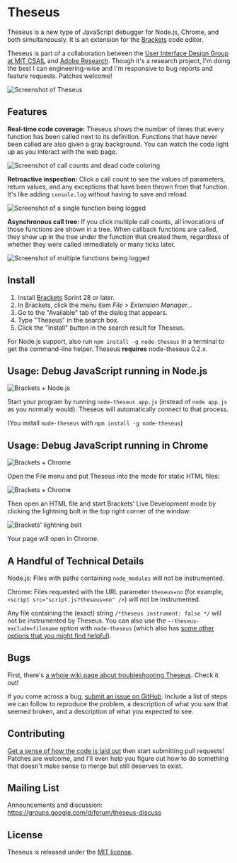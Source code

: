 Theseus
=======

Theseus is a new type of JavaScript debugger for Node.js, Chrome, and both simultaneously. It is an extension for the [Brackets](https://github.com/adobe/brackets) code editor.

Theseus is part of a collaboration between the [User Interface Design Group at MIT CSAIL](http://groups.csail.mit.edu/uid/) and [Adobe Research](http://research.adobe.com/). Though it's a research project, I'm doing the best I can engineering-wise and I'm responsive to bug reports and feature requests. Patches welcome!

![Screenshot of Theseus](https://raw.github.com/adobe-research/theseus/gh-pages/screenshot.png)

Features
--------

**Real-time code coverage:** Theseus shows the number of times that every function has been called next to its definition. Functions that have never been called are also given a gray background. You can watch the code light up as you interact with the web page.

![Screenshot of call counts and dead code coloring](https://raw.github.com/adobe-research/theseus/gh-pages/call-counts.png)

**Retroactive inspection:** Click a call count to see the values of parameters, return values, and any exceptions that have been thrown from that function. It's like adding `console.log` without having to save and reload.

![Screenshot of a single function being logged](https://raw.github.com/adobe-research/theseus/gh-pages/log1.png)

**Asynchronous call tree:** If you click multiple call counts, all invocations of those functions are shown in a tree. When callback functions are called, they show up in the tree under the function that created them, regardless of whether they were called immediately or many ticks later.

![Screenshot of multiple functions being logged](https://raw.github.com/adobe-research/theseus/gh-pages/log2.png)

Install
-------

1. Install [Brackets](http://download.brackets.io/) Sprint 28 or later.
2. In Brackets, click the menu item *File > Extension Manager...*
3. Go to the "Available" tab of the dialog that appears.
4. Type "Theseus" in the search box.
5. Click the "Install" button in the search result for Theseus.

For Node.js support, also run `npm install -g node-theseus` in a terminal to get the command-line helper. Theseus **requires** node-theseus 0.2.x.

Usage: Debug JavaScript running in Node.js
------------------------------------------

![Brackets + Node.js](https://raw.github.com/adobe-research/theseus/gh-pages/theseus-node.png)

Start your program by running `node-theseus app.js` (instead of `node app.js` as you normally would). Theseus will automatically connect to that process.

(You install `node-theseus` with `npm install -g node-theseus`)

Usage: Debug JavaScript running in Chrome
-----------------------------------------

![Brackets + Chrome](https://raw.github.com/adobe-research/theseus/gh-pages/theseus-chrome.png)

Open the File menu and put Theseus into the mode for static HTML files:

![Brackets + Chrome](https://raw.github.com/adobe-research/theseus/gh-pages/theseus-mode-static.png)

Then open an HTML file and start Brackets' Live Development mode by clicking the lightning bolt in the top right corner of the window:

![Brackets' lightning bolt](https://raw.github.com/adobe-research/theseus/gh-pages/lightning-bolt.png)

Your page will open in Chrome.

A Handful of Technical Details
------------------------------

Node.js: Files with paths containing `node_modules` will not be instrumented.

Chrome: Files requested with the URL parameter `theseus=no` (for example, `<script src="script.js?theseus=no" />`) will not be instrumented.

Any file containing the (exact) string `/*theseus instrument: false */` will not be instrumented by Theseus. You can also use the `--theseus-exclude=filename` option with `node-theseus` (which also has [some other options that you might find helpful](https://github.com/adobe-research/node-theseus)).

Bugs
----

First, there's [a whole wiki page about troubleshooting Theseus](https://github.com/adobe-research/theseus/wiki/Troubleshooting-Theseus). Check it out!

If you come across a bug, [submit an issue on GitHub](https://github.com/adobe-research/theseus/issues). Include a list of steps we can follow to reproduce the problem, a description of what you saw that seemed broken, and a description of what you expected to see.

Contributing
------------

[Get a sense of how the code is laid out](https://github.com/adobe-research/theseus/wiki/Theseus-Development) then start submitting pull requests! Patches are welcome, and I'll even help you figure out how to do something that doesn't make sense to merge but still deserves to exist.

Mailing List
------------

Announcements and discussion: https://groups.google.com/d/forum/theseus-discuss

License
-------

Theseus is released under the [MIT license](http://opensource.org/licenses/MIT).
